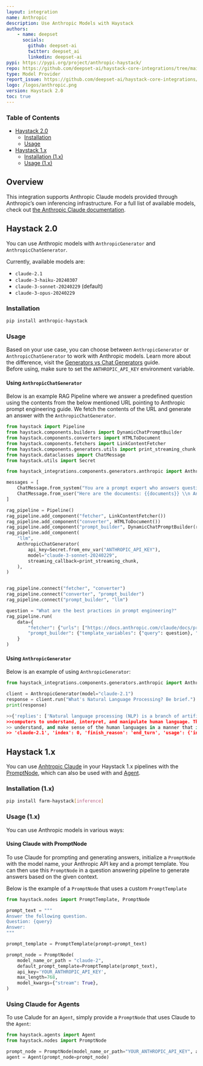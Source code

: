 ```yaml
---
layout: integration
name: Anthropic
description: Use Anthropic Models with Haystack
authors:
    - name: deepset
      socials:
        github: deepset-ai
        twitter: deepset_ai
        linkedin: deepset-ai
pypi: https://pypi.org/project/anthropic-haystack/
repo: https://github.com/deepset-ai/haystack-core-integrations/tree/main/integrations/anthropic
type: Model Provider
report_issue: https://github.com/deepset-ai/haystack-core-integrations/issues
logo: /logos/anthropic.png
version: Haystack 2.0
toc: true
---
```


### **Table of Contents**

- [Haystack 2.0](#haystack-20)
  - [Installation](#installation)
  - [Usage](#usage)
- [Haystack 1.x](#haystack-1x)
  - [Installation (1.x)](#installation-1x)
  - [Usage (1.x)](#usage-1x)

## Overview

This integration supports Anthropic Claude models provided through Anthropic’s own inferencing infrastructure. For a full list of available models, check out [the Anthropic Claude documentation](https://www.anthropic.com/claude).

## Haystack 2.0

You can use Anthropic models with `AnthropicGenerator` and `AnthropicChatGenerator`.

Currently, available models are:

- `claude-2.1`
- `claude-3-haiku-20240307`
- `claude-3-sonnet-20240229` (default)
- `claude-3-opus-20240229`

### Installation

```bash
pip install anthropic-haystack
```

### Usage

Based on your use case, you can choose between `AnthropicGenerator` or `AnthropicChatGenerator` to work with Anthropic models. Learn more about the difference, visit the [Generators vs Chat Generators](https://docs.haystack.deepset.ai/docs/generators-vs-chat-generators) guide.  
Before using, make sure to set the `ANTHROPIC_API_KEY` environment variable.

#### Using `AnthropicChatGenerator`

Below is an example RAG Pipeline where we answer a predefined question using the contents from the below mentioned URL pointing to Anthropic prompt engineering guide. We fetch the contents of the URL and generate an answer with the `AnthropicChatGenerator`.

```python
from haystack import Pipeline
from haystack.components.builders import DynamicChatPromptBuilder
from haystack.components.converters import HTMLToDocument
from haystack.components.fetchers import LinkContentFetcher
from haystack.components.generators.utils import print_streaming_chunk
from haystack.dataclasses import ChatMessage
from haystack.utils import Secret

from haystack_integrations.components.generators.anthropic import AnthropicChatGenerator

messages = [
    ChatMessage.from_system("You are a prompt expert who answers questions based on the given documents."),
    ChatMessage.from_user("Here are the documents: {{documents}} \\n Answer: {{query}}"),
]

rag_pipeline = Pipeline()
rag_pipeline.add_component("fetcher", LinkContentFetcher())
rag_pipeline.add_component("converter", HTMLToDocument())
rag_pipeline.add_component("prompt_builder", DynamicChatPromptBuilder(runtime_variables=["documents"]))
rag_pipeline.add_component(
    "llm",
    AnthropicChatGenerator(
        api_key=Secret.from_env_var("ANTHROPIC_API_KEY"),
        model="claude-3-sonnet-20240229",
        streaming_callback=print_streaming_chunk,
    ),
)


rag_pipeline.connect("fetcher", "converter")
rag_pipeline.connect("converter", "prompt_builder")
rag_pipeline.connect("prompt_builder", "llm")

question = "What are the best practices in prompt engineering?"
rag_pipeline.run(
    data={
        "fetcher": {"urls": ["https://docs.anthropic.com/claude/docs/prompt-engineering"]},
        "prompt_builder": {"template_variables": {"query": question}, "prompt_source": messages},
    }
)
```

#### Using `AnthropicGenerator`

Below is an example of using `AnthropicGenerator`:

```python
from haystack_integrations.components.generators.anthropic import AnthropicGenerator

client = AnthropicGenerator(model="claude-2.1")
response = client.run("What's Natural Language Processing? Be brief.")
print(response)

>>{'replies': ['Natural language processing (NLP) is a branch of artificial intelligence focused on enabling
>>computers to understand, interpret, and manipulate human language. The goal of NLP is to read, decipher,
>> understand, and make sense of the human languages in a manner that is valuable.'], 'meta': {'model':
>> 'claude-2.1', 'index': 0, 'finish_reason': 'end_turn', 'usage': {'input_tokens': 18, 'output_tokens': 58}}}
```

## Haystack 1.x

You can use [Anhtropic Claude](https://docs.anthropic.com/claude/reference/getting-started-with-the-api) in your Haystack 1.x pipelines with the [PromptNode](https://docs.haystack.deepset.ai/v1.25/docs/prompt_node#using-anthropic-generative-models), which can also be used with and [Agent](https://docs.haystack.deepset.ai/v1.25/docs/agent).

### Installation (1.x)

```bash
pip install farm-haystack[inference]
```

### Usage (1.x)

You can use Anthropic models in various ways:

#### Using Claude with PromptNode

To use Claude for prompting and generating answers, initialize a `PromptNode` with the model name, your Anthropic API key and a prompt template. You can then use this `PromptNode` in a question answering pipeline to generate answers based on the given context.  

Below is the example of a `PromptNode` that uses a custom `PromptTemplate`

```python
from haystack.nodes import PromptTemplate, PromptNode

prompt_text = """
Answer the following question.
Question: {query}
Answer:
"""

prompt_template = PromptTemplate(prompt=prompt_text)

prompt_node = PromptNode(
    model_name_or_path = "claude-2",
    default_prompt_template=PromptTemplate(prompt_text),
    api_key='YOUR_ANTHROPIC_API_KEY',
    max_length=768,
    model_kwargs={"stream": True},
)
```

### Using Claude for Agents

To use Calude for an `Agent`, simply provide a `PromptNode` that uses Claude to the `Agent`:

```python
from haystack.agents import Agent
from haystack.nodes import PromptNode

prompt_node = PromptNode(model_name_or_path="YOUR_ANTHROPIC_API_KEY", api_key=anthropic_key, stop_words=["Observation:"])
agent = Agent(prompt_node=prompt_node)
```